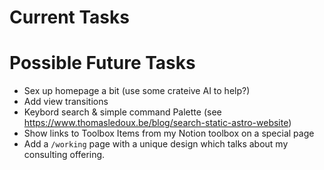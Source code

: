 # Current Tasks

# Possible Future Tasks

- Sex up homepage a bit (use some crateive AI to help?)
- Add view transitions
- Keybord search & simple command Palette (see https://www.thomasledoux.be/blog/search-static-astro-website)
- Show links to Toolbox Items from my Notion toolbox on a special page
- Add a `/working` page with a unique design which talks about my consulting offering.

